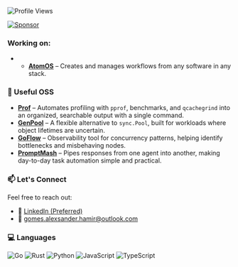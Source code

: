 ![Profile Views](https://komarev.com/ghpvc/?username=AlexsanderHamir&color=blue)

[![Sponsor](https://img.shields.io/badge/Sponsor-💖-ff69b4?style=for-the-badge)](https://github.com/sponsors/AlexsanderHamir)

### Working on:
- - **[AtomOS](https://github.com/AlexsanderHamir/AtmomOS)** – Creates and manages workflows from any software in any stack.

### 🚀 Useful OSS
- **[Prof](https://github.com/AlexsanderHamir/prof)** – Automates profiling with `pprof`, benchmarks, and `qcachegrind` into an organized, searchable output with a single command.
- **[GenPool](https://github.com/AlexsanderHamir/GenPool)** – A flexible alternative to `sync.Pool`, built for workloads where object lifetimes are uncertain.  
- **[GoFlow](https://github.com/AlexsanderHamir/GoFlow)** – Observability tool for concurrency patterns, helping identify bottlenecks and misbehaving nodes.  
- **[PromptMash](https://github.com/AlexsanderHamir/Promptmesh)** – Pipes responses from one agent into another, making day-to-day task automation simple and practical.  


### 📫 Let's Connect

Feel free to reach out:

* 💼 [LinkedIn (Preferred)](https://www.linkedin.com/in/alexsander-baptista/)
* 📧 [gomes.alexsander.hamir@outlook.com](mailto:gomes.alexsander.hamir@outlook.com)

### 💻 Languages

![Go](https://img.shields.io/badge/go-%2300ADD8.svg?style=for-the-badge&logo=go&logoColor=white)
![Rust](https://img.shields.io/badge/rust-%23000000.svg?style=for-the-badge&logo=rust&logoColor=white)
![Python](https://img.shields.io/badge/python-3776AB?style=for-the-badge&logo=python&logoColor=white)
![JavaScript](https://img.shields.io/badge/javascript-%23F7DF1E.svg?style=for-the-badge&logo=javascript&logoColor=black)
![TypeScript](https://img.shields.io/badge/typescript-%233178C6.svg?style=for-the-badge&logo=typescript&logoColor=white)


